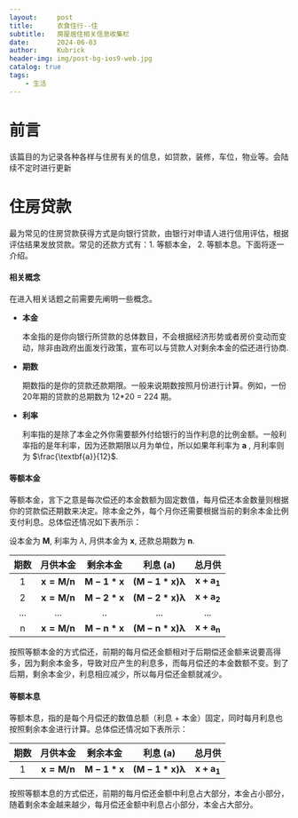 ```yaml
---
layout:     post
title:      衣食住行--住
subtitle:   房屋居住相关信息收集栏
date:       2024-06-03
author:     Kubrick
header-img: img/post-bg-ios9-web.jpg
catalog: true
tags:
    - 生活
---
```

# 前言

该篇目的为记录各种各样与住房有关的信息，如贷款，装修，车位，物业等。会陆续不定时进行更新

# 住房贷款
最为常见的住房贷款获得方式是向银行贷款，由银行对申请人进行信用评估，根据评估结果发放贷款。常见的还款方式有：1. 等额本金， 2. 等额本息。下面将逐一介绍。

#### 相关概念
在进入相关话题之前需要先阐明一些概念。

- **本金**
  
    本金指的是你向银行所贷款的总体数目，不会根据经济形势或者房价变动而变动，除非由政府出面发行政策，宣布可以与贷款人对剩余本金的偿还进行协商.

- **期数**

    期数指的是你的贷款还款期限。一般来说期数按照月份进行计算。例如，一份20年期的贷款的总期数为 12*20 = 224 期。

- **利率**
    
    利率指的是除了本金之外你需要额外付给银行的当作利息的比例金额。一般利率指的是年利率，因为还款期限以月为单位，所以如果年利率为 **a** , 月利率则为 $\frac{\textbf{a}}{12}$.


#### 等额本金

等额本金，言下之意是每次偿还的本金数额为固定数值，每月偿还本金数量则根据你的贷款偿还期数来决定。除本金之外，每个月你还需要根据当前的剩余本金比例支付利息。总体偿还情况如下表所示：

设本金为 $\mathbf{M}$, 利率为 $\lambda$, 月供本金为 $\mathbf{x}$, 还款总期数为 $\mathbf{n}$.


| 期数 | 月供本金 | 剩余本金 | 利息 (a) | 总月供 |
|:---:|:---:|:---:|:---:|:---:|
|$\text{1}$|$\mathbf{x = M/n}$|$\mathbf{M - 1*x}$|$\mathbf{(M-1*x)\lambda}$|$\mathbf{x + a_1}$|
|$\text{2}$|$\mathbf{x = M/n}$|$\mathbf{M - 2*x}$|$\mathbf{(M-2*x)\lambda}$|$\mathbf{x + a_2}$|
|...|...|..|...|...|
|$\text{n}$|$\mathbf{x = M/n}$|$\mathbf{M - n*x}$|$\mathbf{(M-n*x)\lambda}$|$\mathbf{x + a_n}$|


按照等额本金的方式偿还，前期的每月偿还金额相对于后期偿还金额来说要高得多，因为剩余本金多，导致对应产生的利息多，而每月偿还的本金数额不变。到了后期，剩余本金少，利息相应减少，所以每月偿还金额就减少。

#### 等额本息

等额本息，指的是每个月偿还的数值总额（利息 + 本金）固定，同时每月利息也按照剩余本金进行计算。总体偿还情况如下表所示：

| 期数 | 月供本金 | 剩余本金 | 利息 (a) | 总月供 |
|:---:|:---:|:---:|:---:|:---:|
|$\text{1}$|$\mathbf{x = M/n}$|$\mathbf{M - 1*x}$|$\mathbf{(M-1*x)\lambda}$|$\mathbf{x + a_1}$|

按照等额本息的方式偿还，前期的每月偿还金额中利息占大部分，本金占小部分，随着剩余本金越来越少，每月偿还金额中利息占小部分，本金占大部分。